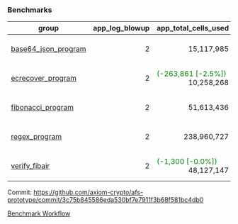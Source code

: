 ### Benchmarks
| group | app_log_blowup | app_total_cells_used | app_total_cycles | app_total_proof_time_ms | leaf_log_blowup | leaf_total_cells_used | leaf_total_cycles | leaf_total_proof_time_ms | max_segment_length | instance | alloc |
|---|---|---|---|---|---|---|---|---|---|---|---|
| [ base64_json_program ](https://github.com/axiom-crypto/afs-prototype/blob/gh-pages/benchmarks/individual/base64_json-3c75b845586eda530bf7e7911f3b68f581bc4db0.md) | <div style='text-align: right'> 2 </div>  | <div style='text-align: right'> 15,117,985 </div>  | <div style='text-align: right'> 434,694 </div>  | <span style='color: red'>(+125.0 [+6.4%])</span><div style='text-align: right'> 2,081.0 </div>  | <div style='text-align: right'> - </div>  | <div style='text-align: right'> - </div>  | <div style='text-align: right'> - </div>  | <div style='text-align: right'> - </div>  | 1048476 | 64cpu-linux-arm64 | mimalloc |
| [ ecrecover_program ](https://github.com/axiom-crypto/afs-prototype/blob/gh-pages/benchmarks/individual/ecrecover-3c75b845586eda530bf7e7911f3b68f581bc4db0.md) | <div style='text-align: right'> 2 </div>  | <span style='color: green'>(-263,861 [-2.5%])</span><div style='text-align: right'> 10,258,268 </div>  | <span style='color: green'>(-16,124 [-7.6%])</span><div style='text-align: right'> 195,066 </div>  | <span style='color: green'>(-34.0 [-1.8%])</span><div style='text-align: right'> 1,878.0 </div>  | <div style='text-align: right'> - </div>  | <div style='text-align: right'> - </div>  | <div style='text-align: right'> - </div>  | <div style='text-align: right'> - </div>  | 1048476 | 64cpu-linux-arm64 | mimalloc |
| [ fibonacci_program ](https://github.com/axiom-crypto/afs-prototype/blob/gh-pages/benchmarks/individual/fibonacci-3c75b845586eda530bf7e7911f3b68f581bc4db0.md) | <div style='text-align: right'> 2 </div>  | <div style='text-align: right'> 51,613,436 </div>  | <div style='text-align: right'> 3,000,274 </div>  | <span style='color: red'>(+442.0 [+8.6%])</span><div style='text-align: right'> 5,592.0 </div>  | <div style='text-align: right'> - </div>  | <div style='text-align: right'> - </div>  | <div style='text-align: right'> - </div>  | <div style='text-align: right'> - </div>  | 1048476 | 64cpu-linux-arm64 | mimalloc |
| [ regex_program ](https://github.com/axiom-crypto/afs-prototype/blob/gh-pages/benchmarks/individual/regex-3c75b845586eda530bf7e7911f3b68f581bc4db0.md) | <div style='text-align: right'> 2 </div>  | <div style='text-align: right'> 238,960,727 </div>  | <div style='text-align: right'> 8,381,808 </div>  | <span style='color: red'>(+1,457.0 [+9.0%])</span><div style='text-align: right'> 17,589.0 </div>  | <div style='text-align: right'> - </div>  | <div style='text-align: right'> - </div>  | <div style='text-align: right'> - </div>  | <div style='text-align: right'> - </div>  | 1048476 | 64cpu-linux-arm64 | mimalloc |
| [ verify_fibair ](https://github.com/axiom-crypto/afs-prototype/blob/gh-pages/benchmarks/individual/verify_fibair-3c75b845586eda530bf7e7911f3b68f581bc4db0.md) | <div style='text-align: right'> 2 </div>  | <span style='color: green'>(-1,300 [-0.0%])</span><div style='text-align: right'> 48,127,147 </div>  | <span style='color: green'>(-176 [-0.0%])</span><div style='text-align: right'> 397,164 </div>  | <span style='color: red'>(+123.0 [+4.2%])</span><div style='text-align: right'> 3,042.0 </div>  | <div style='text-align: right'> - </div>  | <div style='text-align: right'> - </div>  | <div style='text-align: right'> - </div>  | <div style='text-align: right'> - </div>  | 1048476 | 64cpu-linux-arm64 | mimalloc |


Commit: https://github.com/axiom-crypto/afs-prototype/commit/3c75b845586eda530bf7e7911f3b68f581bc4db0

[Benchmark Workflow](https://github.com/axiom-crypto/afs-prototype/actions/runs/12304965449)
